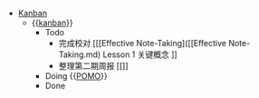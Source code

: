 - [Kanban](Kanban.md)
    - {{[kanban](kanban.md)}}
        - Todo
            - 完成校对 [[[Effective Note-Taking]([[Effective Note-Taking.md) Lesson 1 关键概念 ]]
            - 整理第二期周报 [[]]
        - Doing {{[POMO](POMO.md)}}
        - Done
